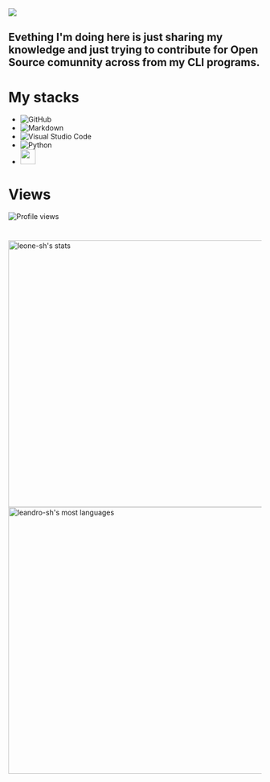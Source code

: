 <img src="https://raw.githubusercontent.com/gist/leone-sh/f077c9d828548fc18d9beb51cea65f86/raw/6ba547b41bbedbd97b12f55e0cbaef7d726b2780/myreadme.svg">

## Evething I'm doing here is just sharing my knowledge and just trying to contribute for Open Source comunnity across from my CLI programs.


# My stacks

- ![GitHub](https://img.shields.io/badge/-GitHub-05122A?style=flat&logo=github)&nbsp;
- ![Markdown](https://img.shields.io/badge/-Markdown-05122A?style=flat&logo=markdown)&nbsp;
- ![Visual Studio Code](https://img.shields.io/badge/-Visual%20Studio%20Code-05122A?style=flat&logo=visual-studio-code&logoColor=007ACC)&nbsp;
- ![Python](https://img.shields.io/badge/-Python3-05122A?style=flat&logo=python)&nbsp;
- <img src="https://img.icons8.com/color/512/bash.png" width="30" height="30">

# Views
<p align="left"> <img src="https://komarev.com/ghpvc/?username=leandro-sh&color=yellow" alt="Profile views" /> </p>

#

<img width="530em" src="https://github-readme-stats.vercel.app/api?username=leandro-sh&show_icons=true&theme=vision-friendly-dark" alt="leone-sh's stats"/>
<img width="530em" src="https://github-readme-stats.vercel.app/api/top-langs/?username=leandro-sh&layout=compact&theme=vision-friendly-dark" alt="leandro-sh's most languages"/>
